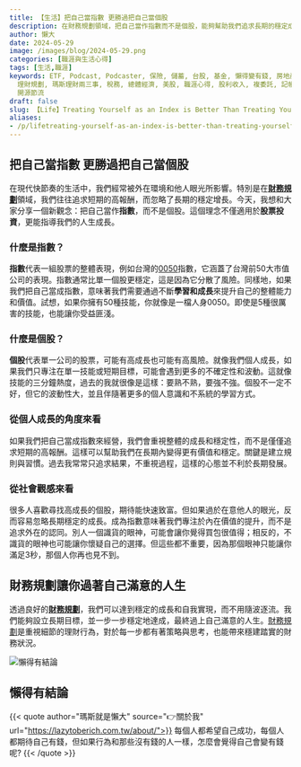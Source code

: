 ```yaml
---
title: 【生活】把自己當指數 更勝過把自己當個股
description: 在財務規劃領域，把自己當作指數而不是個股，能夠幫助我們追求長期的穩定成長。指數代表整體表現，分散風險，而個股則有高風險和波動性。從個人成長和社會觀感來看，把自己當作指數能夠重視整體能力和內在價值的提升。透過良好的財務規劃，我們能夠實現穩定成長和自我實現，過上滿意的人生。
author: 懶大
date: 2024-05-29
image: /images/blog/2024-05-29.png
categories: [職涯與生活心得]
tags: [生活,職涯]
keywords: ETF, Podcast, Podcaster, 保險, 儲蓄, 台股, 基金, 懶得變有錢, 房地產, 投資, 投資理財, 支出, 收入, 理財,
  理財規劃, 瑪斯理財兩三事, 稅務, 總體經濟, 美股, 職涯心得, 股利收入, 複委託, 記帳, 讀書心得, 財務規劃, 財商, 貸款, 資產配置, 退休規劃,
  開源節流
draft: false
slug: 【Life】Treating Yourself as an Index is Better Than Treating Yourself as a Stock
aliases:
- /p/lifetreating-yourself-as-an-index-is-better-than-treating-yourself-as-a-stock/
---
```


## 把自己當指數 更勝過把自己當個股

在現代快節奏的生活中，我們經常被外在環境和他人眼光所影響。特別是在[**財務規劃**](/categories/%E8%A6%8F%E5%8A%83%E4%B8%8D%E7%90%86%E8%B2%A1/)領域，我們往往追求短期的高報酬，而忽略了長期的穩定增長。今天，我想和大家分享一個新觀念：把自己當作**指數**，而不是個股。這個理念不僅適用於**股票投資**，更能指導我們的人生成長。

### 什麼是指數？

**指數**代表一組股票的整體表現，例如台灣的[0050](/p/investing-affordable-vs-luxury-etf-comparison/)指數，它涵蓋了台灣前50大市值公司的表現。指數通常比單一個股更穩定，這是因為它分散了風險。同樣地，如果我們把自己當成指數，意味著我們需要通過不斷**學習和成長**來提升自己的整體能力和價值。試想，如果你擁有50種技能，你就像是一檔人身0050。即使是5種很厲害的技能，也能讓你受益匪淺。

### 什麼是個股？

**個股**代表單一公司的股票，可能有高成長也可能有高風險。就像我們個人成長，如果我們只專注在單一技能或短期目標，可能會遇到更多的不確定性和波動。這就像技能的三分鐘熱度，過去的我就很像是這樣：要熟不熟，要強不強。個股不一定不好，但它的波動性大，並且伴隨著更多的個人意識和不系統的學習方式。

### 從個人成長的角度來看

如果我們把自己當成指數來經營，我們會重視整體的成長和穩定性，而不是僅僅追求短期的高報酬。這樣可以幫助我們在長期內變得更有價值和穩定。關鍵是建立規則與習慣。過去我常常只追求結果，不重視過程，這樣的心態並不利於長期發展。

### 從社會觀感來看

很多人喜歡尋找高成長的個股，期待能快速致富。但如果過於在意他人的眼光，反而容易忽略長期穩定的成長。成為指數意味著我們專注於內在價值的提升，而不是追求外在的認同。別人一個識貨的眼神，可能會讓你覺得買包很值得；相反的，不識貨的眼神也可能讓你懷疑自己的選擇。但這些都不重要，因為那個眼神只能讓你滿足3秒，那個人你再也見不到。

## 財務規劃讓你過著自己滿意的人生

透過良好的[**財務規劃**](/categories/%E8%A6%8F%E5%8A%83%E4%B8%8D%E7%90%86%E8%B2%A1/)，我們可以達到穩定的成長和自我實現，而不用隨波逐流。我們能夠設立長期目標，並一步一步穩定地達成，最終過上自己滿意的人生。[財務規劃](/categories/%E8%A6%8F%E5%8A%83%E4%B8%8D%E7%90%86%E8%B2%A1/)是重視細節的理財行為，對於每一步都有著策略與思考，也能帶來穩建踏實的財務狀況。

![懶得有結論](/images/blog/lazytobeconclude.svg)
## 懶得有結論

{{< quote author="瑪斯就是懶大" source="👉關於我" url="https://lazytoberich.com.tw/about/">}}
每個人都希望自己成功，每個人都期待自己有錢，但如果行為和那些沒有錢的人一樣，怎麼會覺得自己會變有錢呢?
{{< /quote >}}
